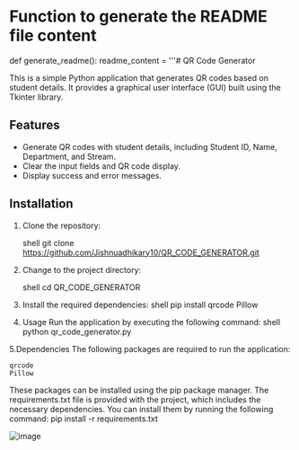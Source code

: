 # Function to generate the README file content
def generate_readme():
    readme_content = '''# QR Code Generator

This is a simple Python application that generates QR codes based on student details. It provides a graphical user interface (GUI) built using the Tkinter library.

## Features

- Generate QR codes with student details, including Student ID, Name, Department, and Stream.
- Clear the input fields and QR code display.
- Display success and error messages.

## Installation

1. Clone the repository:

   shell
   git clone https://github.com/Jishnuadhikary10/QR_CODE_GENERATOR.git
2. Change to the project directory:

    shell
    cd QR_CODE_GENERATOR

3. Install the required dependencies:
   shell
   pip install qrcode Pillow

4. Usage
    Run the application by executing the following command:
   shell
    python qr_code_generator.py

5.Dependencies
    The following packages are required to run the application:

    qrcode
    Pillow

These packages can be installed using the pip package manager. The requirements.txt file is provided with the project, which includes the necessary dependencies. You can install them by running the following command:
pip install -r requirements.txt

                                     
          
![image](https://github.com/Jishnuadhikary10/QR_CODE_GENERATOR/assets/89401869/a68e94b7-0fbe-4461-8e19-3a61bef934cf)

